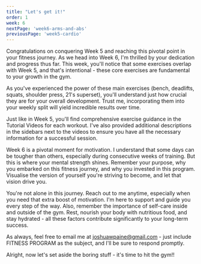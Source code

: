 ```yaml
---
title: "Let's get it!"
order: 1
week: 6
nextPage: 'week6-arms-and-abs'
previousPage: 'week5-cardio'
---
```


Congratulations on conquering Week 5 and reaching this pivotal point in your fitness journey. As we head into Week 6, I'm thrilled by your dedication and progress thus far. This week, you'll notice that some exercises overlap with Week 5, and that's intentional - these core exercises are fundamental to your growth in the gym.

As you've experienced the power of these main exercises (bench, deadlifts, squats, shoulder press, 21's superset), you'll understand just how crucial they are for your overall development. Trust me, incorporating them into your weekly split will yield incredible results over time.

Just like in Week 5, you'll find comprehensive exercise guidance in the Tutorial Videos for each workout. I've also provided additional descriptions in the sidebars next to the videos to ensure you have all the necessary information for a successful session.

Week 6 is a pivotal moment for motivation. I understand that some days can be tougher than others, especially during consecutive weeks of training. But this is where your mental strength shines. Remember your purpose, why you embarked on this fitness journey, and why you invested in this program. Visualise the version of yourself you're striving to become, and let that vision drive you.

You're not alone in this journey. Reach out to me anytime, especially when you need that extra boost of motivation. I'm here to support and guide you every step of the way. Also, remember the importance of self-care inside and outside of the gym. Rest, nourish your body with nutritious food, and stay hydrated - all these factors contribute significantly to your long-term success.

As always, feel free to email me at joshuawpaine@gmail.com - just include FITNESS PROGRAM as the subject, and I'll be sure to respond promptly.

Alright, now let's set aside the boring stuff - it's time to hit the gym!!
